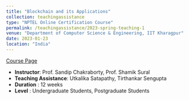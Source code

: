 ```yaml
---
title: "Blockchain and its Applications"
collection: teachingassistance
type: "NPTEL Online Certification Course"
permalink: /teachingassistance/2023-spring-teaching-1
venue: "Department of Computer Science & Engineering, IIT Kharagpur"
date: 2023-01-23
location: "India"
---
```


[Course Page](https://onlinecourses.nptel.ac.in/noc23_cs47/preview) 
* **Instructor**: Prof. Sandip Chakraborty, Prof. Shamik Sural
* **Teaching Assistance**: Utkalika Satapathy, Tirthankar Sengupta
* **Duration** :	12 weeks
* **Level** :	Undergraduate Students, Postgraduate Students